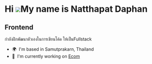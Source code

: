 Hi ![](https://user-images.githubusercontent.com/18350557/176309783-0785949b-9127-417c-8b55-ab5a4333674e.gif)My name is Natthapat Daphan
========================================================================================================================================

Frontend
--------

กำลังฝึกพัฒนาตัวเองในการเขียนโค้ด ให้เป็นFullstack

*   🌍  I'm based in Samutprakarn, Thailand
*   🚀  I'm currently working on [Ecom](http://https://ecom-frontend-theta-cyan.vercel.app/)

                
